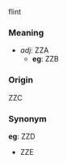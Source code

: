 flint
### Meaning
+ _adj_: ZZA
    + __eg__: ZZB

### Origin

ZZC

### Synonym

__eg__: ZZD

+ ZZE


